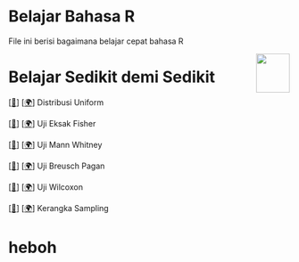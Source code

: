 # Belajar Bahasa R

File ini berisi bagaimana belajar cepat bahasa R

<div>
  <img src="https://statsidea.com/id/wp-content/uploads/sites/2/2023/04/uji-wilcoxon-test.png" data-canonical-src="https://statsidea.com/id/wp-content/uploads/sites/2/2023/04/uji-wilcoxon-test.png" width="60" height="70" align="right"/>
</div>

# Belajar Sedikit demi Sedikit

[[📂](distribusiUniform.r)]
[[🌍](https://statsidea.com/id/pengantar-distribusi-uniform/)]
Distribusi Uniform

[[📂](uji-fisher.r)]
[[🌍](https://statsidea.com/id/uji-eksak-fisher/)]
Uji Eksak Fisher

[[📂](uji-mann-whitney.r)]
[[🌍](https://statsidea.com/id/uji-mann-whitney/)]
Uji Mann Whitney

[[📂](BreuschPagan.r)]
[[🌍](https://statsidea.com/id/uji-breusch-pagan-definisi-contoh/)]
Uji Breusch Pagan

[[📂](wilcox.r)]
[[🌍](https://statsidea.com/id/uji-wilcoxon/)]
Uji Wilcoxon

[[📂](kerangkaSampling.r)]
[[🌍](https://statsidea.com/id/apa-itu-kerangka-sampling/)]
Kerangka Sampling


# heboh
